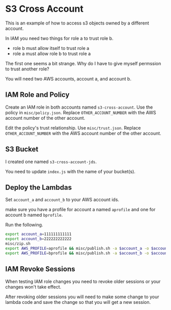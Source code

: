 # S3 Cross Account

This is an example of how to access s3 objects owned by a different account.

In IAM you need two things for role a to trust role b.

* role b must allow itself to trust role a
* role a must allow role b to trust role a

The first one seems a bit strange. Why do I have to give myself permssion to
trust another role?

You will need two AWS accounts, account a, and account b.

## IAM Role and Policy

Create an IAM role in both accounts named `s3-cross-account`. Use the policy in
`misc/policy.json`. Replace `OTHER_ACCOUNT_NUMBER` with the AWS account number
of the other account.

Edit the policy's trust relationship. Use `misc/trust.json`. Replace
`OTHER_ACCOUNT_NUMBER` with the AWS account number of the other account.

## S3 Bucket

I created one named `s3-cross-account-jds`.

You need to update `index.js` with the name of your bucket(s).

## Deploy the Lambdas

Set `account_a` and `account_b` to your AWS account ids.

make sure you have a profile for account a named `aprofile` and one for account
b named `bprofile`.

Run the following.

```sh
export account_a=111111111111
export account_b=222222222222
misc/zip.sh
export AWS_PROFILE=aprofile && misc/publish.sh -a $account_a -o $account_b
export AWS_PROFILE=bprofile && misc/publish.sh -a $account_b -o $account_a
```

## IAM Revoke Sessions

When testing IAM role changes you need to revoke older sessions or your changes
won't take effect.

After revoking older sessions you will need to make some change to your lambda
code and save the change so that you will get a new session.
